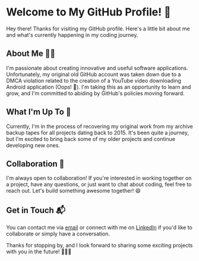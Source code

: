# Welcome to My GitHub Profile! 👋

Hey there! Thanks for visiting my GitHub profile. Here's a little bit about me and what's currently happening in my coding journey.

## About Me 👨‍💻

I'm passionate about creating innovative and useful software applications. Unfortunately, my original old GitHub account was taken down due to a DMCA violation related to the creation of a YouTube video downloading Android application (Oops! 🙊). I'm taking this as an opportunity to learn and grow, and I'm committed to abiding by GitHub's policies moving forward.

## What I'm Up To 🚀

Currently, I'm in the process of recovering my original work from my archive backup tapes for all projects dating back to 2015. It's been quite a journey, but I'm excited to bring back some of my older projects and continue developing new ones.

## Collaboration 🤝

I'm always open to collaboration! If you're interested in working together on a project, have any questions, or just want to chat about coding, feel free to reach out. Let's build something awesome together! 😄

## Get in Touch 📬

You can contact me via [email](mailto:hello@ahmadaddas.com) or connect with me on [LinkedIn](https://www.linkedin.com/in/addas4) if you'd like to collaborate or simply have a conversation.

Thanks for stopping by, and I look forward to sharing some exciting projects with you in the future! 👨‍💼✨
